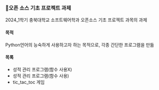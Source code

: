 ### 🏫오픈 소스 기초 프로젝트 과제
2024_1학기 충북대학교 소프트웨어학과 오픈소스 기초 프로젝트 과목의 과제

#### 목적
Python언어의 능숙하게 사용하고자 하는 목적으로, 각종 간단한 프로그램을 만듦

#### 목록
- 성적 관리 프로그램(함수 사용X)
- 성적 관리 프로그램(함수 사용)
- tic_tac_toc 게임

